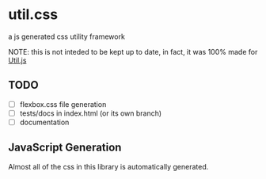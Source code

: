 # util.css
a js generated css utility framework

NOTE: this is not inteded to be kept up to date, in fact, it was 100% made for [Util.js](https://github.com/mr-winson/Util.js)

## TODO
- [ ] flexbox.css file generation
- [ ] tests/docs in index.html (or its own branch)
- [ ] documentation

## JavaScript Generation

Almost all of the css in this library is automatically generated.
